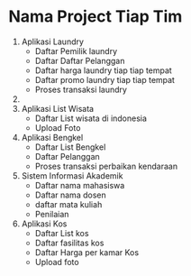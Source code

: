 # Nama Project Tiap Tim
  1. Aplikasi Laundry
      * Daftar Pemilik laundry
      * Daftar Daftar Pelanggan
      * Daftar harga laundry tiap tiap tempat
      * Daftar promo laundry tiap tiap tempat
      * Proses transaksi laundry
  2. 
  3. Aplikasi List Wisata
      * Daftar List wisata di indonesia
      * Upload Foto
  4. Aplikasi Bengkel
      * Daftar List Bengkel
      * Daftar Pelanggan
      * Proses transaksi perbaikan kendaraan
  5. Sistem Informasi Akademik
      * Daftar nama mahasiswa
      * Daftar nama dosen
      * daftar mata kuliah
      * Penilaian
  6. Aplikasi Kos
      * Daftar List kos
      * Daftar fasilitas kos
      * Daftar Harga per kamar Kos
      * Upload foto
